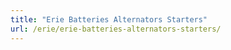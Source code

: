 ```yaml
---
title: "Erie Batteries Alternators Starters"
url: /erie/erie-batteries-alternators-starters/
---
```

